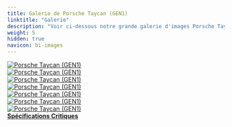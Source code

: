 ```yaml
---
title: Galerie de Porsche Taycan (GEN1)
linktitle: "Galerie"
description: "Voir ci-dessous notre grande galerie d'images Porsche Taycan (GEN1). Cliquez sur les images pour des versions haute résolution."
weight: 5
hidden: true
navicon: bi-images
---
```

<!-- markdownlint-disable MD033 -->
<div class="row" id ="my-gallery">
	<div class="pswp-grid-item col-6 col-md-4">
		<a href="https://media.evkx.net/multimedia/models/porsche/taycan/taycan_gen1/exterior_1.jpg"
data-pswp-src="https://media.evkx.net/multimedia/models/porsche/taycan/taycan_gen1/exterior_1.jpg"
data-pswp-width="3000"
data-pswp-height="1713" 
target="_blank">
			<img src="https://media.evkx.net/multimedia/models/porsche/taycan/taycan_gen1/exterior_1_xst.jpg" alt="Porsche Taycan (GEN1)" class="img-fluid " />
		</a>
	</div>
	<div class="pswp-grid-item col-6 col-md-4">
		<a href="https://media.evkx.net/multimedia/models/porsche/taycan/taycan_gen1/frontseats_1.jpg"
data-pswp-src="https://media.evkx.net/multimedia/models/porsche/taycan/taycan_gen1/frontseats_1.jpg"
data-pswp-width="2048"
data-pswp-height="1536" 
target="_blank">
			<img src="https://media.evkx.net/multimedia/models/porsche/taycan/taycan_gen1/frontseats_1_xst.jpg" alt="Porsche Taycan (GEN1)" class="img-fluid " />
		</a>
	</div>
	<div class="pswp-grid-item col-6 col-md-4">
		<a href="https://media.evkx.net/multimedia/models/porsche/taycan/taycan_gen1/lights_1.jpg"
data-pswp-src="https://media.evkx.net/multimedia/models/porsche/taycan/taycan_gen1/lights_1.jpg"
data-pswp-width="3000"
data-pswp-height="1687" 
target="_blank">
			<img src="https://media.evkx.net/multimedia/models/porsche/taycan/taycan_gen1/lights_1_xst.jpg" alt="Porsche Taycan (GEN1)" class="img-fluid " />
		</a>
	</div>
	<div class="pswp-grid-item col-6 col-md-4">
		<a href="https://media.evkx.net/multimedia/models/porsche/taycan/taycan_gen1/main_1.jpg"
data-pswp-src="https://media.evkx.net/multimedia/models/porsche/taycan/taycan_gen1/main_1.jpg"
data-pswp-width="3000"
data-pswp-height="1687" 
target="_blank">
			<img src="https://media.evkx.net/multimedia/models/porsche/taycan/taycan_gen1/main_1_xst.jpg" alt="Porsche Taycan (GEN1)" class="img-fluid " />
		</a>
	</div>
	<div class="pswp-grid-item col-6 col-md-4">
		<a href="https://media.evkx.net/multimedia/models/porsche/taycan/taycan_gen1/screens_1.jpg"
data-pswp-src="https://media.evkx.net/multimedia/models/porsche/taycan/taycan_gen1/screens_1.jpg"
data-pswp-width="3000"
data-pswp-height="1870" 
target="_blank">
			<img src="https://media.evkx.net/multimedia/models/porsche/taycan/taycan_gen1/screens_1_xst.jpg" alt="Porsche Taycan (GEN1)" class="img-fluid " />
		</a>
	</div>
	<div class="pswp-grid-item col-6 col-md-4">
		<a href="https://media.evkx.net/multimedia/models/porsche/taycan/taycan_gen1/screens_2.jpg"
data-pswp-src="https://media.evkx.net/multimedia/models/porsche/taycan/taycan_gen1/screens_2.jpg"
data-pswp-width="3000"
data-pswp-height="2250" 
target="_blank">
			<img src="https://media.evkx.net/multimedia/models/porsche/taycan/taycan_gen1/screens_2_xst.jpg" alt="Porsche Taycan (GEN1)" class="img-fluid " />
		</a>
	</div>
	<div class="pswp-grid-item col-6 col-md-4">
		<a href="https://media.evkx.net/multimedia/models/porsche/taycan/taycan_gen1/trunk_1.jpg"
data-pswp-src="https://media.evkx.net/multimedia/models/porsche/taycan/taycan_gen1/trunk_1.jpg"
data-pswp-width="3000"
data-pswp-height="2250" 
target="_blank">
			<img src="https://media.evkx.net/multimedia/models/porsche/taycan/taycan_gen1/trunk_1_xst.jpg" alt="Porsche Taycan (GEN1)" class="img-fluid " />
		</a>
	</div>
</div>
<script type="module">
  import PhotoSwipeLightbox from '/js/photoswipe-lightbox.esm.js';
    const lightbox = new PhotoSwipeLightbox({
       gallery: '#my-gallery',
        children: 'a',
        pswpModule: () => import('/js/photoswipe.esm.js')
    });
lightbox.init();
</script>
<div class="mt-3 mb-3">
<a href="../specifications/" class="text-decoration-none text-black">
<strong><i class="bi-arrow-left"></i> Spécifications </strong>
</a>
<a href="../reviews/" class="text-decoration-none text-black float-end">
<strong>Critiques <i class="bi-arrow-right"></i></strong>
</a>
</div>
